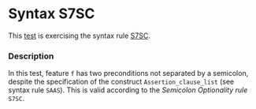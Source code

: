 # Syntax S7SC

This [test](.) is exercising the syntax rule [S7SC](../Readme.md).

### Description

In this test, feature `f` has two preconditions not separated by a semicolon, despite the specification of the construct `Assertion_clause_list` (see syntax rule `SAAS`). This is valid according to the *Semicolon Optionality rule* `S7SC`.
